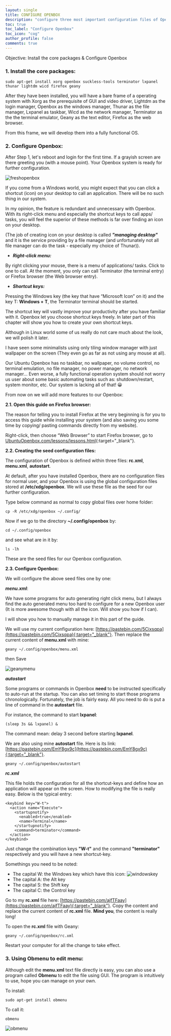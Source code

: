 ```yaml
---
layout: single
title: CONFIGURE OPENBOX
description: "configure three most important configuration files of Openbox: menu.xml, rc.xml and autostart."
toc: true
toc_label: "Configure Openbox"
toc_icon: "cog"
author_profile: false
comments: true
---
```


Objective: Install the core packages & Configure Openbox

### 1. Install the core packages:

```
sudo apt-get install xorg openbox suckless-tools terminator lxpanel thunar lightdm wicd firefox geany
```
After they have been installed, you will have a bare frame of a operating system with Xorg as the prerequisite of GUI and video driver, Lightdm as the login manager, Openbox as the windows manager, Thunar as the file manager, Lxpanel as taskbar, Wicd as the network manager, Terminator as the the terminal emulator, Geany as the text editor, Firefox as the web browser.

From this frame, we will develop them into a fully functional OS.

### 2. Configure Openbox:

After Step 1, let's reboot and login for the first time. If a grayish screen are there greeting you (with a mouse point). Your Openbox system is ready for further configuration.

![freshopenbox]({{site.baseurl}}/images/freshopenbox.jpg)

If you come from a Windows world, you might expect that you can click a shortcut (icon) on your desktop to call an application. There will be no such thing in our system.

In my opinion, the feature is redundant and unnecessary with Openbox. With its right-click menu and especially the shortcut keys to call apps/ tasks, you will feel the superior of these methods is far over finding an icon on your desktop.

(The job of creating icon on your desktop is called ***"managing desktop"*** and it is the service providing by a file manager (and unfortunately not all file manager can do the task - especially my choice of Thunar)).

* ***Right-click menu:***

By right clicking your mouse, there is a menu of applications/ tasks. Click to one to call. At the moment, you only can call Terminator (the terminal entry) or Firefox browser (the Web browser entry).

* ***Shortcut keys:***

Pressing the Windows key (the key that have “Microsoft Icon” on it) and the key T: **Windows + T**, the Terminator terminal should be started.

The shortcut key will vastly improve your productivity after you have familiar with it. Openbox let you choose shortcut keys freely. In later part of this chapter will show you how to create your own shortcut keys.

Although in Linux world some of us really do not care much about the look, we will polish it later.

I have seen some minimalists using only tiling window manager with just wallpaper on the screen (They even go as far as not using any mouse at all).

Our Ubuntu Openbox has no taskbar, no wallpaper, no volume control, no terminal emulation, no file manager, no power manager, no network manager… Even worse, a fully functional operation system should not worry us user about some basic automating tasks such as: shutdown/restart, system monitor, etc. Our system is lacking all of that! 😀

From now on we will add more features to our Openbox:

**2.1. Open this guide on Firefox browser:**

The reason for telling you to install Firefox at the very beginning is for you to access this guide while installing your system (and also saving you some time by copying/ pasting commands directly from my website).

Right-click, then choose “Web Browser” to start Firefox browser, go to [UbuntuOpenbox.com/lessons/lessons.html](UbuntuOpenbox.com/lessons/lessons.html){:target="_blank"}.

**2.2. Creating the seed configuration files:**

The configuration of Openbox is defined within three files: **rc.xml**, **menu.xml**, **autostart**.

At default, after you have installed Openbox, there are no configuration files for normal user, and your Openbox is using the global configuration files stored at **/etc/xdg/openbox**. We will use these file as the seed for our further configuration.

Type below command as normal to copy global files over home folder:
```
cp -R /etc/xdg/openbox ~/.config/
```
Now if we go to the directory **~/.config/openbox** by:
```
cd ~/.config/openbox
```
and see what are in it by:
```
ls -lh
```
These are the seed files for our Openbox configuration.

**2.3. Configure Openbox:**

We will configure the above seed files one by one:

_**menu.xml**_:

We have some programs for auto generating right click menu, but I always find the auto generated menu too hard to configure for a new Openbox user (It is more awesome though with all the icon. Will show you how if I can).

I will show you how to manually manage it in this part of the guide.

We will use my current configuration here: [https://pastebin.com/5Cixsqpa](https://pastebin.com/5Cixsqpa){:target="_blank"}.
Then replace the current content of **menu.xml** with mine:
```
geany ~/.config/openbox/menu.xml
```
then Save

![geanymenu]({{site.baseurl}}/images/geanymenu.png)

_**autostart**_

Some programs or commands in Openbox **need** to be instructed specifically to auto-run at the startup. You can also set timing to start those programs chronologically. Fortunately, the job is fairly easy. All you need to do is put a line of command in the **autostart** file.

For instance, the command to start **lxpanel**:
```
(sleep 3s && lxpanel) &
```
The command mean: delay 3 second before starting **lxpanel**.

We are also using mine **autostart** file. Here is its link: [https://pastebin.com/EmY8gx9c](https://pastebin.com/EmY8gx9c){:target="_blank"}.

```
geany ~/.config/openbox/autostart
```

_**rc.xml**_

This file holds the configuration for all the shortcut-keys and define how an application will appear on the screen. How to modifying the file is really easy. Below is the typical entry:

```
<keybind key="W-t">
  <action name="Execute">
    <startupnotify>
      <enabled>true</enabled>
      <name>Terminal</name>
    </startupnotify>
    <command>terminator</command>
  </action>
</keybind>
```
Just change the combination keys **"W-t"** and the command **"terminator"** respectively and you will have a new shortcut-key.

Somethings you need to be noted:

+ The capital W: the Windows key which have this icon:  ![windowskey]({{site.baseurl}}/images/windowsicon.png)
+ The capital A: the Alt key
+ The capital S: the Shift key
+ The capital C: the Control key

Go to my **rc.xml** file here: [https://pastebin.com/ajfTFaay](https://pastebin.com/ajfTFaay){:target="_blank"}. Copy the content and replace the current content of **rc.xml** file. **Mind you**, the content is really long!

To open the **rc.xml** file with Geany:
```
geany ~/.config/openbox/rc.xml
```

Restart your computer for all the change to take effect.

### 3. Using **Obmenu** to edit menu:

Although edit the **menu.xml** text file directly is easy, you can also use a program called **Obmenu** to edit the file using GUI. The program is intuitively to use, hope you can manage on your own.

To install:
```
sudo apt-get install obmenu
```
To call it:
```
obmenu
```
![obmenu]({{site.baseurl}}/images/obmenu.png)
